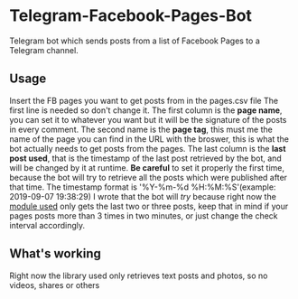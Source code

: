 # Telegram-Facebook-Pages-Bot
Telegram bot which sends posts from a list of Facebook Pages to a Telegram channel.

## Usage
Insert the FB pages you want to get posts from in the pages.csv file
The first line is needed so don't change it.
The first column is the **page name**, you can set it to whatever you want but it will be the signature of the posts in every comment.
The second name is the **page tag**, this must me the name of the page you can find in the URL with the broswer, this is what the bot actually needs to get posts from the pages.
The last column is the **last post used**, that is the timestamp of the last post retrieved by the bot, and will be changed by it at runtime. **Be careful** to set it properly the first time, because the bot will try to retrieve all the posts which were published after that time. The timestamp format is '%Y-%m-%d %H:%M:%S'(example: 2019-09-07 19:38:29)
I wrote that the bot will _try_ because right now the [module used](https://github.com/kevinzg/facebook-scraper) only gets the last two or three posts, keep that in mind if your pages posts more than 3 times in two minutes, or just change the check interval accordingly.

## What's working
Right now the library used only retrieves text posts and photos, so no videos, shares or others
